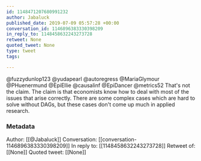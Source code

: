 ```yaml
---
id: 1148471207680991232
author: Jabaluck
published_date: 2019-07-09 05:57:28 +00:00
conversation_id: 1146896383330398209
in_reply_to: 1148458632243273728
retweet: None
quoted_tweet: None
type: tweet
tags:

---
```


@fuzzydunlop123 @yudapearl @autoregress @MariaGlymour @PHuenermund @EpiEllie @causalinf @EpiDancer @metrics52 That's not the claim. The claim is that economists know how to deal with most of the issues that arise correctly. There are some complex cases which are hard to solve without DAGs, but these cases don't come up much in applied research.

### Metadata

Author: [[@Jabaluck]]
Conversation: [[conversation-1146896383330398209]]
In reply to: [[1148458632243273728]]
Retweet of: [[None]]
Quoted tweet: [[None]]

